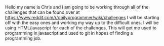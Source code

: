 Hello my name is Chris and I am going to be working through all of the challenges that can be found over at https://www.reddit.com/r/dailyprogrammer/wiki/challenges
I will be starting off with the easy ones and working my way up to the difficult ones.
I will be using HTML/javascript for each of the challenges.
This will get me used to programming in javascript and used to git in hopes of finding a programming job.
